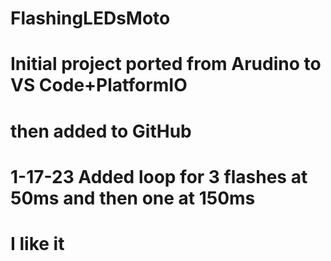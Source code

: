 # FlashingLEDsMoto
# Initial project ported from Arudino to VS Code+PlatformIO
# then added to GitHub
# 1-17-23 Added loop for 3 flashes at 50ms and then one at 150ms
#   I like it
